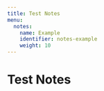 ```yaml
---
title: Test Notes
menu:
  notes:
    name: Example
    identifier: notes-example
    weight: 10
---
```


# Test Notes
